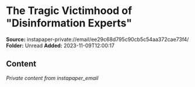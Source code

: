 # The Tragic Victimhood of "Disinformation Experts"

**Source:** instapaper-private://email/ee29c68d795c90cb5c54aa372cae73f4/
**Folder:** Unread
**Added:** 2023-11-09T12:00:17




## Content
*Private content from instapaper_email*
